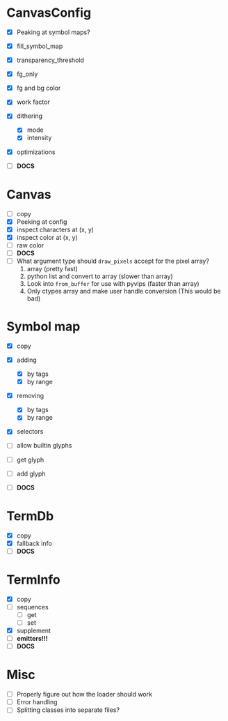 # CanvasConfig

- [x] Peaking at symbol maps?

- [x] fill_symbol_map
- [x] transparency_threshold
- [x] fg_only
- [x] fg and bg color
- [x] work factor
- [x] dithering
    - [x] mode
    - [x] intensity
- [x] optimizations
- [ ] **DOCS**

# Canvas

- [ ] copy
- [x] Peeking at config
- [x] inspect characters at (x, y)
- [x] inspect color at (x, y)
- [ ] raw color
- [ ] **DOCS**
- [ ] What argument type should `draw_pixels` accept for the pixel array?
    1. array (pretty fast)
    2. python list and convert to array (slower than array)
    3. Look into `from_buffer` for use with pyvips (faster than array)
    4. Only ctypes array and make user handle conversion (This would be bad)

# Symbol map

- [x] copy
- [x] adding
    - [x] by tags
    - [x] by range
- [x] removing
    - [x] by tags
    - [x] by range

- [x] selectors

- [ ] allow builtin glyphs
- [ ] get glyph
- [ ] add glyph
- [ ] **DOCS**

# TermDb

- [x] copy
- [x] fallback info
- [ ] **DOCS**

# TermInfo

- [x] copy
- [ ] sequences
    - [ ] get
    - [ ] set
- [x] supplement
- [ ] **emitters!!!**
- [ ] **DOCS**

# Misc
- [ ] Properly figure out how the loader should work
- [ ] Error handling
- [ ] Splitting classes into separate files?
